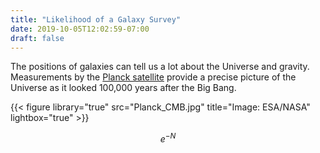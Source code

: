 ```yaml
---
title: "Likelihood of a Galaxy Survey"
date: 2019-10-05T12:02:59-07:00
draft: false
---
```


The positions of galaxies can tell us a lot about the Universe and gravity.
Measurements by the [Planck satellite](https://www.esa.int/Our_Activities/Space_Science/Planck/Planck_and_the_cosmic_microwave_background) provide a precise picture of the Universe as it looked
100,000 years after the Big Bang.

{{< figure library="true" src="Planck_CMB.jpg" title="Image: ESA/NASA" lightbox="true" >}}


$$e^{-N}$$
